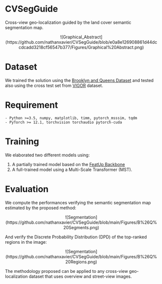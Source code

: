 # **CVSegGuide**
Cross-view geo-localization guided by the land cover semantic segmentation map.

<p align="center">
![Graphical_Abstract](https://github.com/nathanxavier/CVSegGuide/blob/e0a8e126908861d44dccdcadd3218cf56547b377/Figures/Graphical%20Abstract.png)
</p>

# **Dataset**
We trained the solution using the [Brooklyn and Queens Dataset](https://arxiv.org/pdf/2204.01807) and tested also using the cross test set from [VIGOR](https://github.com/Jeff-Zilence/VIGOR) dataset.


# **Requirement**
```
- Python >=3.5, numpy, matplotlib, timm, pytorch_msssim, tqdm
- PyTorch >= 12.1, torchvision torchaudio pytorch-cuda
```

# **Training**
We elaborated two different models using:
 1. A partially trained model based on the [FeatUp Backbone](https://github.com/mhamilton723/FeatUp)
 2. A full-trained model using a Multi-Scale Transformer (MST).

# **Evaluation**
We compute the performances verifying the semantic segmentation map estimated by the proposed method:
<p align="center">
![Segmentation](https://github.com/nathanxavier/CVSegGuide/blob/main/Figures/B%26Q%20Segments.png)
</p>

And verify the Discrete Probability Distribution (DPD) of the top-ranked regions in the image:
<p align="center">
![Segmentation](https://github.com/nathanxavier/CVSegGuide/blob/main/Figures/B%26Q%20Regions.png)
</p>

The methodology proposed can be applied to any cross-view geo-localization dataset that uses overview and street-view images.
